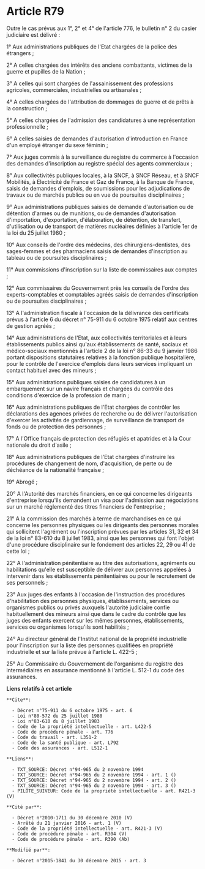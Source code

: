 # Article R79

Outre le cas prévus aux 1°, 2° et 4° de l'article 776, le bulletin n° 2 du casier judiciaire est délivré : 

1° Aux administrations publiques de l'Etat chargées de la police des étrangers ; 

2° A celles chargées des intérêts des anciens combattants, victimes de la guerre et pupilles de la Nation ; 

3° A celles qui sont chargées de l'assainissement des professions agricoles, commerciales, industrielles ou artisanales ; 

4° A celles chargées de l'attribution de dommages de guerre et de prêts à la construction ; 

5° A celles chargées de l'admission des candidatures à une représentation professionnelle ; 

6° A celles saisies de demandes d'autorisation d'introduction en France d'un employé étranger du sexe féminin ; 

7° Aux juges commis à la surveillance du registre du commerce à l'occasion des demandes d'inscription au registre spécial des
agents commerciaux ; 

8° Aux collectivités publiques locales, à la SNCF, à SNCF Réseau, et à SNCF Mobilités, à Electricité de France et Gaz de
France, à la Banque de France, saisis de demandes d'emplois, de soumissions pour les adjudications de travaux ou de marchés
publics ou en vue de poursuites disciplinaires ; 

9° Aux administrations publiques saisies de demande d'autorisation ou de détention d'armes ou de munitions, ou de demandes
d'autorisation d'importation, d'exportation, d'élaboration, de détention, de transfert, d'utilisation ou de transport de
matières nucléaires définies à l'article 1er de la loi du 25 juillet 1980 ; 

10° Aux conseils de l'ordre des médecins, des chirurgiens-dentistes, des sages-femmes et des pharmaciens saisis de demandes
d'inscription au tableau ou de poursuites disciplinaires ; 

11° Aux commissions d'inscription sur la liste de commissaires aux comptes ; 

12° Aux commissaires du Gouvernement près les conseils de l'ordre des experts-comptables et comptables agréés saisis de
demandes d'inscription ou de poursuites disciplinaires ; 

13° A l'administration fiscale à l'occasion de la délivrance des certificats prévus à l'article 6 du décret n° 75-911 du 6
octobre 1975 relatif aux centres de gestion agréés ; 

14° Aux administrations de l'Etat, aux collectivités territoriales et à leurs établissements publics ainsi qu'aux
établissements de santé, sociaux et médico-sociaux mentionnés à l'article 2 de la loi n° 86-33 du 9 janvier 1986 portant
dispositions statutaires relatives à la fonction publique hospitalière, pour le contrôle de l'exercice d'emplois dans leurs
services impliquant un contact habituel avec des mineurs ;

15° Aux administrations publiques saisies de candidatures à un embarquement sur un navire français et chargées du contrôle
des conditions d'exercice de la profession de marin ; 

16° Aux administrations publiques de l'Etat chargées de contrôler les déclarations des agences privées de recherche ou de
délivrer l'autorisation d'exercer les activités de gardiennage, de surveillance de transport de fonds ou de protection des
personnes ; 

17° A l'Office français de protection des réfugiés et apatrides et à la Cour nationale du droit d'asile ; 

18° Aux administrations publiques de l'Etat chargées d'instruire les procédures de changement de nom, d'acquisition, de perte
ou de déchéance de la nationalité française ; 

19° Abrogé ; 

20° A l'Autorité des marchés financiers, en ce qui concerne les dirigeants d'entreprise lorsqu'ils demandent un visa pour
l'admission aux négociations sur un marché réglementé des titres financiers de l'entreprise ; 

21° A la commission des marchés à terme de marchandises en ce qui concerne les personnes physiques ou les dirigeants des
personnes morales qui sollicitent l'agrément ou l'inscription prévues par les articles 31, 32 et 34 de la loi n° 83-610 du 8
juillet 1983, ainsi que les personnes qui font l'objet d'une procédure disciplinaire sur le fondement des articles 22, 29 ou
41 de cette loi ; 

22° A l'administration pénitentiaire au titre des autorisations, agréments ou habilitations qu'elle est susceptible de
délivrer aux personnes appelées à intervenir dans les établissements pénitentiaires ou pour le recrutement de ses
personnels ; 

23° Aux juges des enfants à l'occasion de l'instruction des procédures d'habilitation des personnes physiques,
établissements, services ou organismes publics ou privés auxquels l'autorité judiciaire confie habituellement des mineurs
ainsi que dans le cadre du contrôle que les juges des enfants exercent sur les mêmes personnes, établissements, services ou
organismes lorsqu'ils sont habilités ; 

24° Au directeur général de l'Institut national de la propriété industrielle pour l'inscription sur la liste des personnes
qualifiées en propriété industrielle et sur la liste prévue à l'article L. 422-5 ; 

25° Au Commissaire du Gouvernement de l'organisme du registre des intermédiaires en assurance mentionné à l'article L. 512-1
du code des assurances.

**Liens relatifs à cet article**

	**Cite**:

	  - Décret n°75-911 du 6 octobre 1975 - art. 6
	  - Loi n°80-572 du 25 juillet 1980
	  - Loi n°83-610 du 8 juillet 1983
	  - Code de la propriété intellectuelle - art. L422-5
	  - Code de procédure pénale - art. 776
	  - Code du travail - art. L351-2
	  - Code de la santé publique - art. L792
	  - Code des assurances - art. L512-1

	**Liens**:

	  - TXT_SOURCE: Décret n°94-965 du 2 novembre 1994
	  - TXT_SOURCE: Décret n°94-965 du 2 novembre 1994 - art. 1 ()
	  - TXT_SOURCE: Décret n°94-965 du 2 novembre 1994 - art. 2 ()
	  - TXT_SOURCE: Décret n°94-965 du 2 novembre 1994 - art. 3 ()
	  - PILOTE_SUIVEUR: Code de la propriété intellectuelle - art. R421-3 (V)

	**Cité par**:

	  - Décret n°2010-1711 du 30 décembre 2010 (V)
	  - Arrêté du 21 janvier 2016 - art. 1 (V)
	  - Code de la propriété intellectuelle - art. R421-3 (V)
	  - Code de procédure pénale - art. R304 (V)
	  - Code de procédure pénale - art. R390 (Ab)

	**Modifié par**:

	  - Décret n°2015-1841 du 30 décembre 2015 - art. 3
